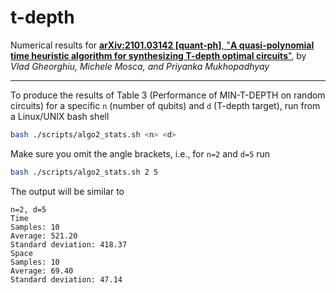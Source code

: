 # t-depth
Numerical results for [**arXiv:2101.03142 [quant-ph]**, "**A quasi-polynomial time heuristic algorithm for synthesizing T-depth optimal circuits**"](https://arxiv.org/abs/2101.03142), by *Vlad Gheorghiu, Michele Mosca, and Priyanka Mukhopadhyay*

---

To produce the results of Table 3 (Performance of MIN-T-DEPTH on random circuits) for a specific `n` (number of qubits) and `d` (T-depth target), run from a Linux/UNIX bash shell 

```bash
bash ./scripts/algo2_stats.sh <n> <d>
```

Make sure you omit the angle brackets, i.e., for `n=2` and `d=5` run

```bash
bash ./scripts/algo2_stats.sh 2 5
```

The output will be similar to

```
n=2, d=5
Time
Samples: 10
Average: 521.20
Standard deviation: 418.37
Space
Samples: 10
Average: 69.40
Standard deviation: 47.14
```
